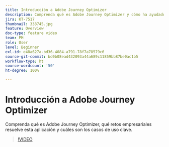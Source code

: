```yaml
---
title: Introducción a Adobe Journey Optimizer
description: Comprenda qué es Adobe Journey Optimizer y cómo ha ayudado a las marcas en todas las industrias a impulsar el retorno de la inversión y a superar los retos de marketing significativos.
jira: KT-7517
thumbnail: 333745.jpg
feature: Overview
doc-type: feature video
team: PM
role: User
level: Beginner
exl-id: e48a627a-bd36-4084-a791-78f7a78579c6
source-git-commit: bd0b08ead432093a44a689c11859bb87be0ac1b5
workflow-type: ht
source-wordcount: '50'
ht-degree: 100%

---
```


# Introducción a Adobe Journey Optimizer

Comprenda qué es Adobe Journey Optimizer, qué retos empresariales resuelve esta aplicación y cuáles son los casos de uso clave.

>[!VIDEO](https://video.tv.adobe.com/v/333745?quality=12&learn=on)

